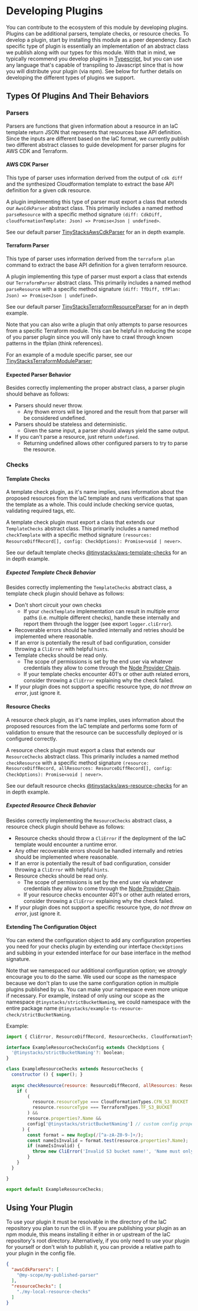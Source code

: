 # Developing Plugins

You can contribute to the ecosystem of this module by developing plugins.  Plugins can be additional parsers, template checks, or resource checks.  To develop a plugin, start by installing this module as a peer dependency.  Each specific type of plugin is essentially an implementation of an abstract class we publish along with our types for this module.  With that in mind, we typically recommend you develop plugins in [Typescript](https://www.typescriptlang.org/), but you can use any language that's capable of transpiling to Javascript since that is how you will distribute your plugin (via npm).  See below for further details on developing the different types of plugins we support.

## Types Of Plugins And Their Behaviors
### Parsers

Parsers are functions that given information about a resource in an IaC template return JSON that represents that resources base API definition.  Since the inputs are different based on the IaC format, we currently publish two different abstract classes to guide development for parser plugins for AWS CDK and Terraform.

#### AWS CDK Parser

This type of parser uses information derived from the output of `cdk diff` and the synthesized Cloudformation template to extract the base API definition for a given cdk resource.

A plugin implementing this type of parser must export a class that extends our `AwsCdkParser` abstract class.  This primarily includes a named method `parseResource` with a specific method signature `(diff: CdkDiff, cloudformationTemplate: Json) => Promise<Json | undefined>`.

See our default parser [TinyStacksAwsCdkParser]() for an in depth example.

#### Terraform Parser

This type of parser uses information derived from the `terraform plan` command to extract the base API definition for a given terraform resource.

A plugin implementing this type of parser must export a class that extends our `TerraformParser` abstract class.  This primarily includes a named method `parseResource` with a specific method signature `(diff: TfDiff, tfPlan: Json) => Promise<Json | undefined>`.

See our default parser [TinyStacksTerraformResourceParser]() for an in depth example.

Note that you can also write a plugin that only attempts to parse resources from a specific Terraform module.  This can be helpful in reducing the scope of you parser plugin since you will only have to crawl through known patterns in the tfplan (think references).

For an example of a module specific parser, see our [TinyStacksTerraformModuleParser]();

#### Expected Parser Behavior

Besides correctly implementing the proper abstract class, a parser plugin should behave as follows:
* Parsers should never throw.
  - Any thown errors will be ignored and the result from that parser will be considered undefined.
* Parsers should be stateless and deterministic.
  - Given the same input, a parser should always yield the same output.
* If you can't parse a resource, just return `undefined`.
  - Returning undefined allows other configured parsers to try to parse the resource.

### Checks
#### Template Checks

A template check plugin, as it's name implies, uses information about the proposed resources from the IaC template and runs verifications that span the template as a whole.  This could include checking service quotas, validating required tags, etc.

A template check plugin must export a class that extends our `TemplateChecks` abstract class.  This primarily includes a named method `checkTemplate` with a specific method signature `(resources: ResourceDiffRecord[], config: CheckOptions): Promise<void | never>`.

See our default template checks [@tinystacks/aws-template-checks]() for an in depth example.

##### Expected Template Check Behavior

Besides correctly implementing the `TemplateChecks` abstract class, a template check plugin should behave as follows:
* Don't short circuit your own checks
  - If your `checkTemplate` implementation can result in multiple error paths (i.e. multiple different checks), handle these internally and report them through the logger (see export `logger.cliError`).
* Recoverable errors should be handled internally and retries should be implemented where reasonable.
* If an error is potentially the result of bad configuration, consider throwing a `CliError` with helpful `hints`.
* Template checks should be read only.
  - The scope of permissions is set by the end user via whatever credentials they allow to come through the [Node Provider Chain](https://docs.aws.amazon.com/AWSJavaScriptSDK/v3/latest/modules/_aws_sdk_credential_providers.html#fromnodeproviderchain).
  - If your template checks encounter 401's or other auth related errors, consider throwing a `CliError` explaining why the check failed.
* If your plugin does not support a specific resource type, _do not throw an error_, just ignore it.

#### Resource Checks

A resource check plugin, as it's name implies, uses information about the proposed resources from the IaC template and performs some form of validation to ensure that the resource can be successfully deployed or is configured correctly.

A resource check plugin must export a class that extends our `ResourceChecks` abstract class.  This primarily includes a named method `checkResource` with a specific method signature `(resource: ResourceDiffRecord, allResources: ResourceDiffRecord[], config: CheckOptions): Promise<void | never>`.

See our default resource checks [@tinystacks/aws-resource-checks]() for an in depth example.

##### Expected Resource Check Behavior

Besides correctly implementing the `ResourceChecks` abstract class, a resource check plugin should behave as follows:
* Resource checks should throw a `CliError` if the deployment of the IaC template would encounter a runtime error.
* Any other recoverable errors should be handled internally and retries should be implemented where reasonable.
* If an error is potentially the result of bad configuration, consider throwing a `CliError` with helpful `hints`.
* Resource checks should be read only.
  - The scope of permissions is set by the end user via whatever credentials they allow to come through the [Node Provider Chain](https://docs.aws.amazon.com/AWSJavaScriptSDK/v3/latest/modules/_aws_sdk_credential_providers.html#fromnodeproviderchain).
  - If your resource checks encounter 401's or other auth related errors, consider throwing a `CliError` explaining why the check failed.
* If your plugin does not support a specific resource type, _do not throw an error_, just ignore it.

#### Extending The Configuration Object
You can extend the configuration object to add any configuration properties you need for your checks plugin by extending our interface `CheckOptions` and subbing in your extended interface for our base interface in the method signature.

Note that we namespaced our additional configuration option; we _strongly_ encourage you to do the same.  We used our scope as the namespace because we don't plan to use the same configuration option in multiple plugins published by us.  You can make your namespace even more unique if necessary.  For example, instead of only using our scope as the namespace `@tinystacks/strictBucketNaming`, we could namespace with the entire package name `@tinystacks/example-ts-resource-check/strictBucketNaming`.

Example:
```js
import { CliError, ResourceDiffRecord, ResourceChecks, CloudformationTypes, TerraformTypes, CheckOptions, getStandardResourceType } from "@tinystacks/precloud";

interface ExampleResourceChecksConfig extends CheckOptions {
  '@tinystacks/strictBucketNaming'?: boolean;
}

class ExampleResourceChecks extends ResourceChecks {
  constructor () { super(); }
  
  async checkResource(resource: ResourceDiffRecord, allResources: ResourceDiffRecord[], config: ExampleResourceChecksConfig): Promise<void> {
    if (
        (
          resource.resourceType === CloudformationTypes.CFN_S3_BUCKET ||
          resource.resourceType === TerraformTypes.TF_S3_BUCKET
        ) &&
        resource.properties?.Name &&
        config['@tinystacks/strictBucketNaming'] // custom config property!
      ) {
        const format = new RegExp(/[^a-zA-Z0-9-]+/);
        const nameIsInvalid = format.test(resource.properties?.Name);
        if (nameIsInvalid) {
          throw new CliError('Invalid S3 bucket name!', 'Name must only contain alphanumeric characters and hyphens.', 'Rename your bucket to meet these requirements or set "strictBucketNaming" to false if this requirement is unnecessary.')
        }
    }
  }

}

export default ExampleResourceChecks;
```

## Using Your Plugin
To use your plugin it must be resolvable in the directory of the IaC repository you plan to run the cli in.  If you are publishing your plugin as an npm module, this means installing it either in or upstream of the IaC repository's root directory.  Alternatively, if you only need to use your plugin for yourself or don't wish to publish it, you can provide a relative path to your plugin in the config file.

```json
{
  "awsCdkParsers": [
    "@my-scope/my-published-parser"
  ],
  "resourceChecks": [
    "./my-local-resource-checks"
  ]
}
```